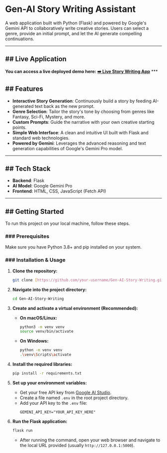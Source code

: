 # Gen-AI Story Writing Assistant

A web application built with Python (Flask) and powered by Google's Gemini API to collaboratively write creative stories. Users can select a genre, provide an initial prompt, and let the AI generate compelling continuations.



***

## ## Live Application

**You can access a live deployed demo here:**
[**➡️ Live Story Writing App**](https://your-live-app-url.com)  ***

## ## Features

* **Interactive Story Generation**: Continuously build a story by feeding AI-generated text back as the new prompt.
* **Genre Selection**: Tailor the story's tone by choosing from genres like Fantasy, Sci-Fi, Mystery, and more.
* **Custom Prompts**: Guide the narrative with your own creative starting points.
* **Simple Web Interface**: A clean and intuitive UI built with Flask and standard web technologies.
* **Powered by Gemini**: Leverages the advanced reasoning and text generation capabilities of Google's Gemini Pro model.

***

## ## Tech Stack

* **Backend**: Flask
* **AI Model**: Google Gemini Pro
* **Frontend**: HTML, CSS, JavaScript (Fetch API)

***

## ## Getting Started

To run this project on your local machine, follow these steps.

### ### Prerequisites

Make sure you have Python 3.8+ and pip installed on your system.

### ### Installation & Usage

1.  **Clone the repository:**
    ```bash
    git clone [https://github.com/your-username/Gen-AI-Story-Writing.git](https://github.com/your-username/Gen-AI-Story-Writing.git)
    ```

2.  **Navigate into the project directory:**
    ```bash
    cd Gen-AI-Story-Writing
    ```

3.  **Create and activate a virtual environment (Recommended):**
    * **On macOS/Linux:**
        ```bash
        python3 -m venv venv
        source venv/bin/activate
        ```
    * **On Windows:**
        ```bash
        python -m venv venv
        .\venv\Scripts\activate
        ```

4.  **Install the required libraries:**
    ```bash
    pip install -r requirements.txt
    ```

5.  **Set up your environment variables:**
    * Get your free API key from [Google AI Studio](https://aistudio.google.com/app/apikey).
    * Create a file named `.env` in the root project directory.
    * Add your API key to the `.env` file:
        ```
        GEMINI_API_KEY="YOUR_API_KEY_HERE"
        ```

6.  **Run the Flask application:**
    ```bash
    flask run
    ```
    * After running the command, open your web browser and navigate to the local URL provided (usually `http://127.0.0.1:5000`).
